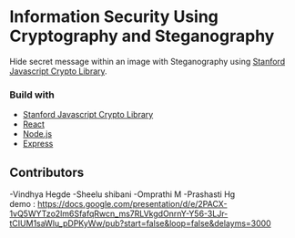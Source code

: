# Information Security Using Cryptography and Steganography
Hide secret message within an image with Steganography using [Stanford Javascript Crypto Library](https://crypto.stanford.edu/sjcl).



### Build with

- [Stanford Javascript Crypto Library](https://crypto.stanford.edu/sjcl)
- [React](https://reactjs.org/docs/getting-started.html)
- [Node.js](https://nodejs.org/en/docs/)
- [Express](https://expressjs.com/en/4x/api.html)

## Contributors

-Vindhya Hegde
-Sheelu shibani
-Omprathi M
-Prashasti Hg
<br/>
demo : https://docs.google.com/presentation/d/e/2PACX-1vQ5WYTzo2lm6SfafqRwcn_ms7RLVkgdOnrnY-Y56-3LJr-tCIUM1saWlu_pDPKyWw/pub?start=false&loop=false&delayms=3000

